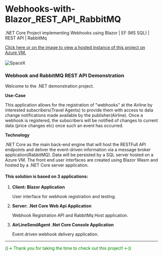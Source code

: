 # Webhooks-with-Blazor_REST_API_RabbitMQ
.NET Core Project implementing Webhooks using Blazor | EF (MS SQL) | REST API | RabbitMq

 <a href="http://coombes.eastus2.cloudapp.azure.com/" >Click here or on the image to view a hosted instance of this project on Azure VM.</a><br><br>
  <img src="http://jonathancoombes.com/project.png" alt="SpaceX" /></a> 

 <h3 class="text-white">Webhook and RabbitMQ REST API Demonstration</h3>
 <p class="">Welcome to the .NET demonstration project.</p>
<strong class="">Use-Case</strong>
<p>
This application allows for the registration of "webhooks" at the Airline by interested subscribers(Travel Agents) to provide them with access to data
change notifications made available by the publisher(Airline). Once a webhook is registered, the subscribers will be notified of changes to current data (price changes etc) once such an event has occurred.
</p>
<strong class="">Technology</strong>
<p>
.NET Core as the main back-end engine that will host the RESTFull API endpoints and deliver the event-driven information via a message broker application(RabbitMQ).
Data will be persisted by a SQL server hosted on a Azure VM.
The front end user interfaces are created using Blazor Wasm and hosted by a .NET Core server application.
</p>
<h4>This solution is based on 3 applications:</h4>
<ol>
 
<strong><li> Client: Blazor Application</li></strong>
  <p> User interface for webhook registration and testing.</p>

<strong><li> Server: .Net Core Web Api Application</li></strong>
<p> Webhook Registration API and RabbitMq Host application.</p>

<strong><li> AirLineSendAgent .Net Core Console Application</li></strong>
<p> Event driven webhook delivery application.</p>
 
 </ol><hr>
<p style="color:green"> ((-> Thank you for taking the time to check out this project! <-)) </p>
